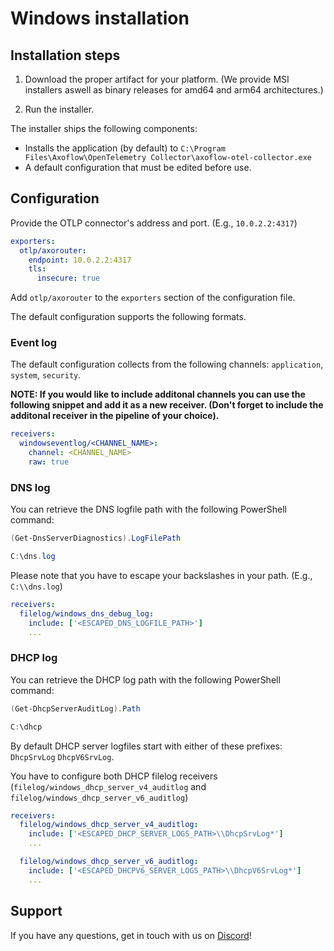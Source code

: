 # Windows installation

## Installation steps

1. Download the proper artifact for your platform. (We provide MSI installers aswell as binary releases for amd64 and arm64 architectures.)

2. Run the installer.

The installer ships the following components:

  * Installs the application (by default) to `C:\Program Files\Axoflow\OpenTelemetry Collector\axoflow-otel-collector.exe`
  * A default configuration that must be edited before use.

## Configuration

Provide the OTLP connector's address and port. (E.g., `10.0.2.2:4317`)

```yaml
exporters:
  otlp/axorouter:
    endpoint: 10.0.2.2:4317
    tls:
      insecure: true
```
Add `otlp/axorouter` to the `exporters` section of the configuration file.


The default configuration supports the following formats.

### Event log

The default configuration collects from the following channels: `application`, `system`, `security`.

**NOTE: If you would like to include additonal channels you can use the following snippet and add it as a new receiver. (Don't forget to include the additonal receiver in the pipeline of your choice).**

```yaml
receivers:
  windowseventlog/<CHANNEL_NAME>:
    channel: <CHANNEL_NAME>
    raw: true
```

### DNS log

You can retrieve the DNS logfile path with the following PowerShell command:

```powershell
(Get-DnsServerDiagnostics).LogFilePath

C:\dns.log
```

Please note that you have to escape your backslashes in your path. (E.g., `C:\\dns.log`)

```yaml
receivers:
  filelog/windows_dns_debug_log:
    include: ['<ESCAPED_DNS_LOGFILE_PATH>']
    ...
```

### DHCP log

You can retrieve the DHCP log path with the following PowerShell command:

```powershell
(Get-DhcpServerAuditLog).Path

C:\dhcp
```

By default DHCP server logfiles start with either of these prefixes: `DhcpSrvLog` `DhcpV6SrvLog`.

You have to configure both DHCP filelog receivers (`filelog/windows_dhcp_server_v4_auditlog` and `filelog/windows_dhcp_server_v6_auditlog`)

```yaml
receivers:
  filelog/windows_dhcp_server_v4_auditlog:
    include: ['<ESCAPED_DHCP_SERVER_LOGS_PATH>\\DhcpSrvLog*']
    ...

  filelog/windows_dhcp_server_v6_auditlog:
    include: ['<ESCAPED_DHCPV6_SERVER_LOGS_PATH>\\DhcpV6SrvLog*']
    ...
```

## Support

If you have any questions, get in touch with us on [Discord](https://discord.gg/583Z4wjem2)!
